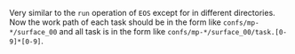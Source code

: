 Very similar to the `run` operation of `EOS` except for in different directories. Now the work path of each task should be in the form like `confs/mp-*/surface_00` and all task is in the form like `confs/mp-*/surface_00/task.[0-9]*[0-9]`.